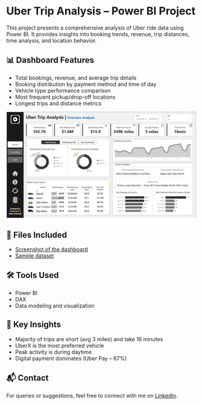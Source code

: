 # Uber Trip Analysis – Power BI Project

This project presents a comprehensive analysis of Uber ride data using Power BI. It provides insights into booking trends, revenue, trip distances, time analysis, and location behavior.

## 📊 Dashboard Features

- Total bookings, revenue, and average trip details
- Booking distribution by payment method and time of day
- Vehicle type performance comparison
- Most frequent pickup/drop-off locations
- Longest trips and distance metrics

![Dashboard Screenshot](https://github.com/Bharath-v-projects/Uber-Data-Analysis/blob/main/uber%20analysis%20.jpg)

## 📁 Files Included
- [Screenshot of the dashboard](https://github.com/Bharath-v-projects/Uber-Data-Analysis/blob/main/uber%20analysis%20.jpg)
- [Sample dataset]()

## 🛠 Tools Used

- Power BI
- DAX
- Data modeling and visualization

## 📌 Key Insights

- Majority of trips are short (avg 3 miles) and take 16 minutes
- UberX is the most preferred vehicle
- Peak activity is during daytime
- Digital payment dominates (Uber Pay – 67%)

## 📬 Contact

For queries or suggestions, feel free to connect with me on [LinkedIn](https://www.linkedin.com/in/bharathv231003/).

